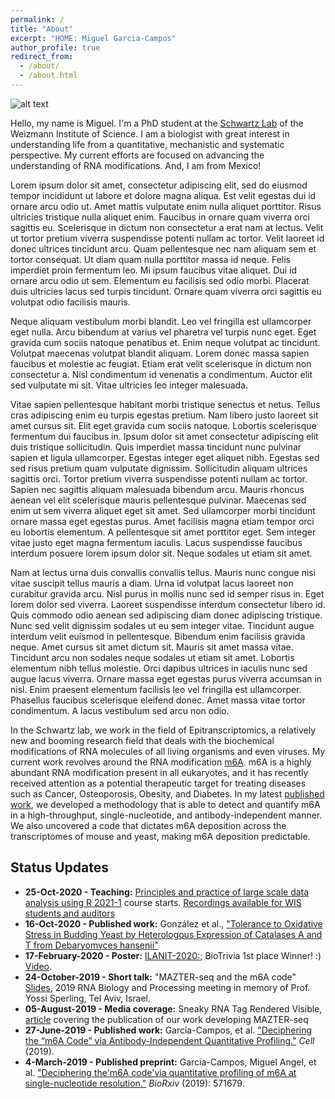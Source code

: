 ```yaml
---
permalink: /
title: "About"
excerpt: "HOME: Miguel Garcia-Campos"
author_profile: true
redirect_from: 
  - /about/
  - /about.html
---
```


![alt text](images/topCover.jpg "Makhtesh Ramon Crater")

Hello, my name is Miguel. I'm a PhD student at the [Schwartz Lab](http://www.weizmann.ac.il/molgen/Schwartz/) of the Weizmann Institute of Science. I am a biologist with great interest in understanding life from a quantitative, mechanistic and systematic perspective. My current efforts are focused on advancing the understanding of RNA modifications. And, I am from Mexico!

Lorem ipsum dolor sit amet, consectetur adipiscing elit, sed do eiusmod tempor incididunt ut labore et dolore magna aliqua. Est velit egestas dui id ornare arcu odio ut. Amet mattis vulputate enim nulla aliquet porttitor. Risus ultricies tristique nulla aliquet enim. Faucibus in ornare quam viverra orci sagittis eu. Scelerisque in dictum non consectetur a erat nam at lectus. Velit ut tortor pretium viverra suspendisse potenti nullam ac tortor. Velit laoreet id donec ultrices tincidunt arcu. Quam pellentesque nec nam aliquam sem et tortor consequat. Ut diam quam nulla porttitor massa id neque. Felis imperdiet proin fermentum leo. Mi ipsum faucibus vitae aliquet. Dui id ornare arcu odio ut sem. Elementum eu facilisis sed odio morbi. Placerat duis ultricies lacus sed turpis tincidunt. Ornare quam viverra orci sagittis eu volutpat odio facilisis mauris.

Neque aliquam vestibulum morbi blandit. Leo vel fringilla est ullamcorper eget nulla. Arcu bibendum at varius vel pharetra vel turpis nunc eget. Eget gravida cum sociis natoque penatibus et. Enim neque volutpat ac tincidunt. Volutpat maecenas volutpat blandit aliquam. Lorem donec massa sapien faucibus et molestie ac feugiat. Etiam erat velit scelerisque in dictum non consectetur a. Nisl condimentum id venenatis a condimentum. Auctor elit sed vulputate mi sit. Vitae ultricies leo integer malesuada.

Vitae sapien pellentesque habitant morbi tristique senectus et netus. Tellus cras adipiscing enim eu turpis egestas pretium. Nam libero justo laoreet sit amet cursus sit. Elit eget gravida cum sociis natoque. Lobortis scelerisque fermentum dui faucibus in. Ipsum dolor sit amet consectetur adipiscing elit duis tristique sollicitudin. Quis imperdiet massa tincidunt nunc pulvinar sapien et ligula ullamcorper. Egestas integer eget aliquet nibh. Egestas sed sed risus pretium quam vulputate dignissim. Sollicitudin aliquam ultrices sagittis orci. Tortor pretium viverra suspendisse potenti nullam ac tortor. Sapien nec sagittis aliquam malesuada bibendum arcu. Mauris rhoncus aenean vel elit scelerisque mauris pellentesque pulvinar. Maecenas sed enim ut sem viverra aliquet eget sit amet. Sed ullamcorper morbi tincidunt ornare massa eget egestas purus. Amet facilisis magna etiam tempor orci eu lobortis elementum. A pellentesque sit amet porttitor eget. Sem integer vitae justo eget magna fermentum iaculis. Lacus suspendisse faucibus interdum posuere lorem ipsum dolor sit. Neque sodales ut etiam sit amet.

Nam at lectus urna duis convallis convallis tellus. Mauris nunc congue nisi vitae suscipit tellus mauris a diam. Urna id volutpat lacus laoreet non curabitur gravida arcu. Nisl purus in mollis nunc sed id semper risus in. Eget lorem dolor sed viverra. Laoreet suspendisse interdum consectetur libero id. Quis commodo odio aenean sed adipiscing diam donec adipiscing tristique. Nunc sed velit dignissim sodales ut eu sem integer vitae. Tincidunt augue interdum velit euismod in pellentesque. Bibendum enim facilisis gravida neque. Amet cursus sit amet dictum sit. Mauris sit amet massa vitae. Tincidunt arcu non sodales neque sodales ut etiam sit amet. Lobortis elementum nibh tellus molestie. Orci dapibus ultrices in iaculis nunc sed augue lacus viverra. Ornare massa eget egestas purus viverra accumsan in nisl. Enim praesent elementum facilisis leo vel fringilla est ullamcorper. Phasellus faucibus scelerisque eleifend donec. Amet massa vitae tortor condimentum. A lacus vestibulum sed arcu non odio.


In the Schwartz lab, we work in the field of Epitranscriptomics, a relatively new and booming research field that deals with the biochemical modifications of RNA molecules of all living organisms and even viruses. My current work revolves around the RNA modification [m6A](https://en.wikipedia.org/wiki/N6-Methyladenosine). m6A is a highly abundant RNA modification present in all eukaryotes, and it has recently received attention as a potential therapeutic target for treating diseases such as Cancer, Osteoporosis, Obesity, and Diabetes. In my latest [published work](https://www.cell.com/cell/fulltext/S0092-8674(19)30676-2), we developed a methodology that is able to detect and quantify m6A in a high-throughput, single-nucleotide, and antibody-independent manner. We also uncovered a code that dictates m6A deposition across the transcriptomes of mouse and yeast, making m6A deposition predictable.

## Status Updates

* **25-Oct-2020 - Teaching:** [Principles and practice of large scale data analysis using R 2021-1](https://angelcampos.github.io/teaching/2021-Rcourse) course starts. [Recordings available for WIS students and auditors](https://weizmann.cloud.panopto.eu/Panopto/Pages/Sessions/List.aspx#folderID=%225b1109c5-94da-4bfe-8b62-ac5e005fd3d9%22)
* **16-Oct-2020 - Published work:** González et al., ["Tolerance to Oxidative Stress in Budding Yeast by Heterologous Expression of Catalases A and T from Debaryomyces hansenii"](https://link.springer.com/article/10.1007/s00284-020-02237-3)
* **17-February-2020 - Poster:** [ILANIT-2020:](https://bit.ly/ilanitPoster); BioTrivia 1st place Winner! :) [Video](https://youtu.be/iZH_RLJXDh0).
* **24-October-2019 - Short talk:** "MAZTER-seq and the m6A code" [Slides](http://bit.ly/IsraelRNA_2019_shortTalk), 2019 RNA Biology and Processing meeting in memory of Prof. Yossi Sperling, Tel Aviv, Israel.
* **05-August-2019 - Media coverage:** Sneaky RNA Tag Rendered Visible, [article](https://wis-wander.weizmann.ac.il/life-sciences/sneaky-rna-tag-rendered-visible) covering the publication of our work developing MAZTER-seq
* **27-June-2019 - Published work:** Garcia-Campos, et al. ["Deciphering the “m6A Code” via Antibody-Independent Quantitative Profiling."](https://www.cell.com/cell/fulltext/S0092-8674(19)30676-2) *Cell* (2019).
* **4-March-2019 - Published preprint:** Garcia-Campos, Miguel Angel, et al. ["Deciphering the'm6A code'via quantitative profiling of m6A at single-nucleotide resolution."](https://www.biorxiv.org/content/10.1101/571679v1) *BioRxiv* (2019): 571679.
